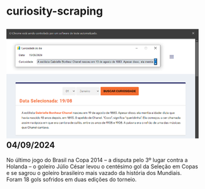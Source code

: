 # curiosity-scraping
![Budget](./execucao.png)
04/09/2024
-
No último jogo do Brasil na Copa 2014 – a disputa pelo 3º lugar contra a Holanda – o goleiro Júlio César levou o centésimo gol da Seleção em Copas e se sagrou o goleiro brasileiro mais vazado da história dos Mundiais. Foram 18 gols sofridos em duas edições do torneio.
